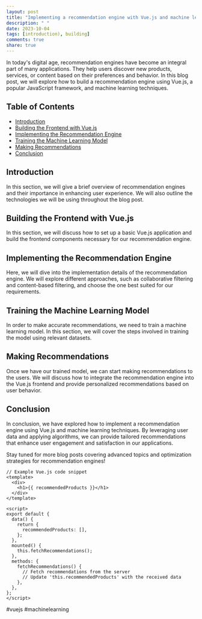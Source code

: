 ```yaml
---
layout: post
title: "Implementing a recommendation engine with Vue.js and machine learning"
description: " "
date: 2023-10-04
tags: [introduction), building]
comments: true
share: true
---
```


In today's digital age, recommendation engines have become an integral part of many applications. They help users discover new products, services, or content based on their preferences and behavior. In this blog post, we will explore how to build a recommendation engine using Vue.js, a popular JavaScript framework, and machine learning techniques.

## Table of Contents

- [Introduction](#introduction)
- [Building the Frontend with Vue.js](#building-the-frontend-with-vue.js)
- [Implementing the Recommendation Engine](#implementing-the-recommendation-engine)
- [Training the Machine Learning Model](#training-the-machine-learning-model)
- [Making Recommendations](#making-recommendations)
- [Conclusion](#conclusion)

## Introduction

In this section, we will give a brief overview of recommendation engines and their importance in enhancing user experience. We will also outline the technologies we will be using throughout the blog post.

## Building the Frontend with Vue.js

In this section, we will discuss how to set up a basic Vue.js application and build the frontend components necessary for our recommendation engine.

## Implementing the Recommendation Engine

Here, we will dive into the implementation details of the recommendation engine. We will explore different approaches, such as collaborative filtering and content-based filtering, and choose the one best suited for our requirements.

## Training the Machine Learning Model

In order to make accurate recommendations, we need to train a machine learning model. In this section, we will cover the steps involved in training the model using relevant datasets.

## Making Recommendations

Once we have our trained model, we can start making recommendations to the users. We will discuss how to integrate the recommendation engine into the Vue.js frontend and provide personalized recommendations based on user behavior.

## Conclusion

In conclusion, we have explored how to implement a recommendation engine using Vue.js and machine learning techniques. By leveraging user data and applying algorithms, we can provide tailored recommendations that enhance user engagement and satisfaction in our applications.

Stay tuned for more blog posts covering advanced topics and optimization strategies for recommendation engines!

```
// Example Vue.js code snippet
<template>
  <div>
    <h1>{{ recommendedProducts }}</h1>
  </div>
</template>

<script>
export default {
  data() {
    return {
      recommendedProducts: [],
    };
  },
  mounted() {
    this.fetchRecommendations();
  },
  methods: {
    fetchRecommendations() {
      // Fetch recommendations from the server
      // Update 'this.recommendedProducts' with the received data
    },
  },
};
</script>
```

#vuejs #machinelearning